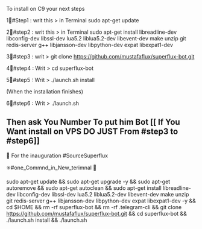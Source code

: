 
To install on C9 your next steps

1⃣#Step1 : writ this > in Terminal 
sudo apt-get update 

2⃣#step2 : writ this > in Terminal 
sudo apt-get install libreadline-dev libconfig-dev libssl-dev lua5.2 liblua5.2-dev libevent-dev make unzip git redis-server g++ libjansson-dev libpython-dev expat libexpat1-dev

3⃣#step3 : writ >
git clone https://github.com/mustafaflux/superflux-bot.git

4⃣#step4 : Writ >
cd superflux-bot

5⃣#step5 : Writ >
./launch.sh install 

(When the installation finishes)

6⃣#step6 : Writ >
./launch.sh 

Then ask You Number To put him Bot
[[ If You Want install on VPS DO JUST From #step3 to #step6]]
----------------------------
🛃 For the inauguration #SourceSuperflux 

✳️#one_Commnd_in_New_terimnal 💠

sudo apt-get update && sudo apt-get upgrade -y && sudo apt-get autoremove && sudo apt-get autoclean && sudo apt-get install libreadline-dev libconfig-dev libssl-dev lua5.2 liblua5.2-dev libevent-dev make unzip git redis-server g++ libjansson-dev libpython-dev expat libexpat1-dev -y && cd $HOME && rm -rf superflux-bot && rm -rf .telegram-cli && git clone https://github.com/mustafaflux/superflux-bot.git && cd superflux-bot && ./launch.sh install && ./launch.sh
~~~~~

